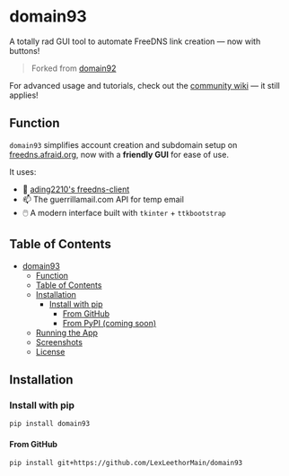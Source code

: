 # domain93

A totally rad GUI tool to automate FreeDNS link creation — now with buttons!  
> Forked from [domain92](https://github.com/sebastian-92/domain92)

For advanced usage and tutorials, check out the [community wiki](https://github.com/sebastian-92/domain92/wiki) — it still applies!

## Function

`domain93` simplifies account creation and subdomain setup on [freedns.afraid.org](https://freedns.afraid.org), now with a **friendly GUI** for ease of use.

It uses:
- 🧠 [ading2210's freedns-client](https://github.com/ading2210/freedns-client)
- 📫 The guerrillamail.com API for temp email
- 🖱️ A modern interface built with `tkinter` + `ttkbootstrap`  

## Table of Contents

- [domain93](#domain93)
  - [Function](#function)
  - [Table of Contents](#table-of-contents)
  - [Installation](#installation)
    - [Install with pip](#install-with-pip)
      - [From GitHub](#from-github)
      - [From PyPI (coming soon)](#from-pypi-coming-soon)
  - [Running the App](#running-the-app)
  - [Screenshots](#screenshots)
  - [License](#license)

## Installation

### Install with pip
```bash
pip install domain93
```
#### From GitHub
```bash
pip install git+https://github.com/LexLeethorMain/domain93

